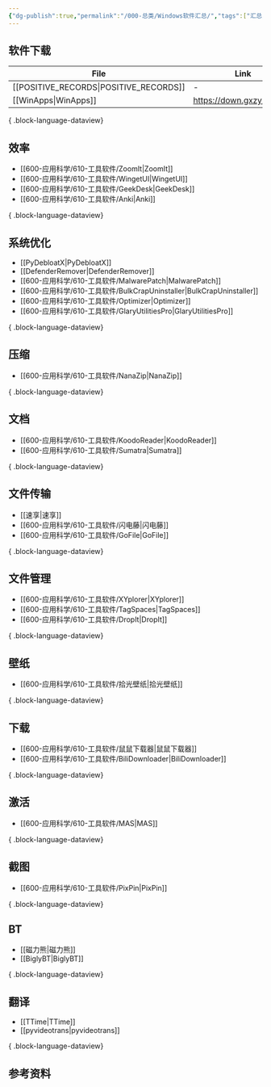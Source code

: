 ```yaml
---
{"dg-publish":true,"permalink":"/000-总类/Windows软件汇总/","tags":["汇总/Windows"],"noteIcon":""}
---
```


## 软件下载
| File                                      | Link                     |
| ----------------------------------------- | ------------------------ |
| [[POSITIVE_RECORDS\|POSITIVE_RECORDS]] | \-                       |
| [[WinApps\|WinApps]]                   | https://down.gxzyzd.com/ |

{ .block-language-dataview}
## 效率
- [[600-应用科学/610-工具软件/ZoomIt\|ZoomIt]]
- [[600-应用科学/610-工具软件/WingetUI\|WingetUI]]
- [[600-应用科学/610-工具软件/GeekDesk\|GeekDesk]]
- [[600-应用科学/610-工具软件/Anki\|Anki]]

{ .block-language-dataview}
## 系统优化  
- [[PyDebloatX\|PyDebloatX]]
- [[DefenderRemover\|DefenderRemover]]
- [[600-应用科学/610-工具软件/MalwarePatch\|MalwarePatch]]
- [[600-应用科学/610-工具软件/BulkCrapUninstaller\|BulkCrapUninstaller]]
- [[600-应用科学/610-工具软件/Optimizer\|Optimizer]]
- [[600-应用科学/610-工具软件/GlaryUtilitiesPro\|GlaryUtilitiesPro]]

{ .block-language-dataview}

## 压缩
- [[600-应用科学/610-工具软件/NanaZip\|NanaZip]]

{ .block-language-dataview}
## 文档
- [[600-应用科学/610-工具软件/KoodoReader\|KoodoReader]]
- [[600-应用科学/610-工具软件/Sumatra\|Sumatra]]

{ .block-language-dataview}

## 文件传输
- [[速享\|速享]]
- [[600-应用科学/610-工具软件/闪电藤\|闪电藤]]
- [[600-应用科学/610-工具软件/GoFile\|GoFile]]

{ .block-language-dataview}
## 文件管理
- [[600-应用科学/610-工具软件/XYplorer\|XYplorer]]
- [[600-应用科学/610-工具软件/TagSpaces\|TagSpaces]]
- [[600-应用科学/610-工具软件/DropIt\|DropIt]]

{ .block-language-dataview}
## 壁纸
- [[600-应用科学/610-工具软件/拾光壁纸\|拾光壁纸]]

{ .block-language-dataview}
## 下载
- [[600-应用科学/610-工具软件/鼠鼠下载器\|鼠鼠下载器]]
- [[600-应用科学/610-工具软件/BiliDownloader\|BiliDownloader]]

{ .block-language-dataview}

## 激活
- [[600-应用科学/610-工具软件/MAS\|MAS]]

{ .block-language-dataview}


## 截图
- [[600-应用科学/610-工具软件/PixPin\|PixPin]]

{ .block-language-dataview}

## BT
- [[磁力熊\|磁力熊]]
- [[BiglyBT\|BiglyBT]]

{ .block-language-dataview}


## 翻译
- [[TTime\|TTime]]
- [[pyvideotrans\|pyvideotrans]]

{ .block-language-dataview}

## 参考资料